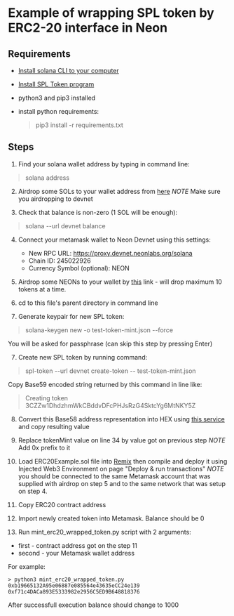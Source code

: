 # Example of wrapping SPL token by ERC2-20 interface in Neon

## Requirements

  - [Install solana CLI to your computer](https://docs.solana.com/ru/cli/install-solana-cli-tools)
  - [Install SPL Token program](https://spl.solana.com/token)
  - python3 and pip3 installed
  - install python requirements:
    
    > pip3 install -r requirements.txt

## Steps

1. Find your solana wallet address by typing in command line:

  > solana address
  
2. Airdrop some SOLs to your wallet address from [here](http://solfaucet.com) *NOTE* Make sure you airdropping to devnet

3. Check that balance is non-zero (1 SOL will be enough):
  
  > solana --url devnet balance
  
4. Connect your metamask wallet to Neon Devnet using this settings:
    - New RPC URL: https://proxy.devnet.neonlabs.org/solana
    - Chain ID: 245022926
    - Currency Symbol (optional): NEON
    
5. Airdrop some NEONs to your wallet by [this](https://neonswap.live/#/get-tokens) link - will drop maximum 10 tokens at a time.
    
6. cd to this file's parent directory in command line

8. Generate keypair for new SPL token:

  > solana-keygen new -o test-token-mint.json --force
  
  You will be asked for passphrase (can skip this step by pressing Enter)
    
7. Create new SPL token by running command:
   
  > spl-token --url devnet create-token -- test-token-mint.json
  
  Copy Base59 encoded string returned by this command in line like:
  
  > Creating token 3CZZw1DhdzhmWkCBddvDFcPHJsRzG4SktcYg6MtNKY5Z

8. Convert this Base58 address representation into HEX using [this service](https://appdevtools.com/base58-encoder-decoder) and copy resulting value

9. Replace tokenMint value on line 34 by value got on previous step *NOTE* Add 0x prefix to it
  
10. Load ERC20Example.sol file into [Remix](https://remix.ethereum.org) then compile and deploy it using Injected Web3 Environment on page "Deploy & run transactions" *NOTE* you should be connected to the same Metamask account that was supplied with airdrop on step 5 and to the same network that was setup on step 4.

11. Copy ERC20 contract address

12. Import newly created token into Metamask. Balance should be 0

12. Run mint_erc20_wrapped_token.py script with 2 arguments:
  - first - contract address got on the step 11
  - second - your Metamask wallet address
  
  For example:
  
    > python3 mint_erc20_wrapped_token.py 0xb19665132A95e06887e085564e43635eCC24e139 0xf71c4DACa893E5333982e2956C5ED9B648818376
    
  After successfull execution balance should change to 1000
